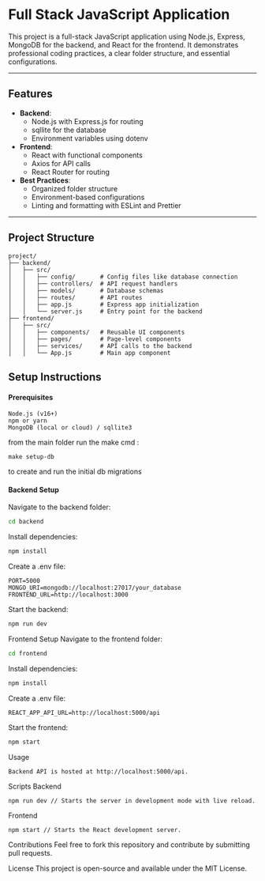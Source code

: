 # Full Stack JavaScript Application

This project is a full-stack JavaScript application using Node.js, Express, MongoDB for the backend, and React for the frontend. It demonstrates professional coding practices, a clear folder structure, and essential configurations.

---

## Features

- **Backend**: 
  - Node.js with Express.js for routing
  - sqllite for the database
  - Environment variables using dotenv
- **Frontend**: 
  - React with functional components
  - Axios for API calls
  - React Router for routing
- **Best Practices**:
  - Organized folder structure
  - Environment-based configurations
  - Linting and formatting with ESLint and Prettier

---

## Project Structure

```plaintext
project/
├── backend/
│   ├── src/
│   │   ├── config/       # Config files like database connection
│   │   ├── controllers/  # API request handlers
│   │   ├── models/       # Database schemas
│   │   ├── routes/       # API routes
│   │   ├── app.js        # Express app initialization
│   │   └── server.js     # Entry point for the backend
├── frontend/
│   ├── src/
│   │   ├── components/   # Reusable UI components
│   │   ├── pages/        # Page-level components
│   │   ├── services/     # API calls to the backend
│   │   └── App.js        # Main app component
```



## Setup Instructions


#### Prerequisites
``` 
Node.js (v16+)
npm or yarn
MongoDB (local or cloud) / sqllite3
```

from the main folder run the make cmd :

``` make 
make setup-db 
```
to create and run the initial db migrations 


#### Backend Setup
Navigate to the backend folder:
``` bash
cd backend
```
Install dependencies:
```bash
npm install
```
Create a .env file:

``` plaintext
PORT=5000
MONGO_URI=mongodb://localhost:27017/your_database
FRONTEND_URL=http://localhost:3000
```
Start the backend:
``` bash
npm run dev
```
Frontend Setup
Navigate to the frontend folder:
```bash
cd frontend
 ```
Install dependencies:
```bash
npm install
```
Create a .env file:
``` plaintext
REACT_APP_API_URL=http://localhost:5000/api
```
Start the frontend:
``` bash
npm start
```
Usage
``` Access the application at http://localhost:3000.
Backend API is hosted at http://localhost:5000/api.
```

Scripts
Backend
``` 
npm run dev // Starts the server in development mode with live reload.
```
Frontend
``` 
npm start // Starts the React development server.
```

Contributions
Feel free to fork this repository and contribute by submitting pull requests.

License
This project is open-source and available under the MIT License.